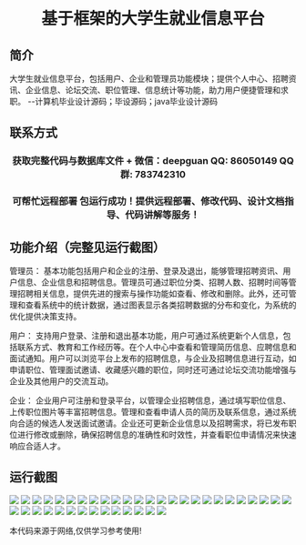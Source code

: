 <p><h1 align="center">基于框架的大学生就业信息平台</h1></p>

## 简介
大学生就业信息平台，包括用户、企业和管理员功能模块；提供个人中心、招聘资讯、企业信息、论坛交流、职位管理、信息统计等功能，助力用户便捷管理和求职。    --计算机毕业设计源码；毕设源码；java毕业设计源码


## 联系方式
<p><h3 align="center">获取完整代码与数据库文件 + 微信：deepguan QQ: 86050149 QQ群: 783742310</h3></p>
<p><h3 align="center">可帮忙远程部署 包运行成功！提供远程部署、修改代码、设计文档指导、代码讲解等服务！</h3></p>

## 功能介绍（完整见运行截图）
管理员： 基本功能包括用户和企业的注册、登录及退出，能够管理招聘资讯、用户信息、企业信息和招聘信息。管理员可通过职位分类、招聘人数、招聘时间等管理招聘相关信息，提供先进的搜索与操作功能如查看、修改和删除。此外，还可管理和查看系统中的统计数据，通过图表显示各类招聘数据的分布和变化，为系统的优化提供决策支持。

用户： 支持用户登录、注册和退出基本功能，用户可通过系统更新个人信息，包括联系方式、教育和工作经历等。在个人中心中查看和管理简历信息、应聘信息和面试通知。用户可以浏览平台上发布的招聘信息，与企业及招聘信息进行互动，如申请职位、管理面试邀请、收藏感兴趣的职位，同时还可通过论坛交流功能增强与企业及其他用户的交流互动。

企业： 企业用户可注册和登录平台，以管理企业招聘信息，通过填写职位信息、上传职位图片等丰富招聘信息。管理和查看申请人员的简历及联系信息，通过系统向合适的候选人发送面试邀请。企业还可更新企业信息以及招聘需求，将已发布职位进行修改或删除，确保招聘信息的准确性和时效性，并查看职位申请情况来快速响应合适人才。


## 运行截图
![](img/001.jpg)
![](img/002.jpg)
![](img/003.jpg)
![](img/004.jpg)
![](img/005.jpg)
![](img/006.jpg)
![](img/007.jpg)
![](img/008.jpg)
![](img/009.jpg)
![](img/010.jpg)
![](img/011.jpg)
![](img/012.jpg)
![](img/013.jpg)
![](img/014.jpg)
![](img/015.jpg)
![](img/016.jpg)
![](img/017.jpg)
![](img/018.jpg)
![](img/019.jpg)
![](img/020.jpg)
![](img/021.jpg)
![](img/022.jpg)
![](img/023.jpg)
![](img/024.jpg)
![](img/025.jpg)
![](img/026.jpg)
![](img/027.jpg)
![](img/028.jpg)
![](img/029.jpg)
![](img/030.jpg)
![](img/031.jpg)
![](img/032.jpg)
![](img/033.jpg)
![](img/034.jpg)
![](img/035.jpg)
![](img/036.jpg)
![](img/037.jpg)
![](img/038.jpg)
![](img/039.jpg)

<p>本代码来源于网络,仅供学习参考使用!</p>
